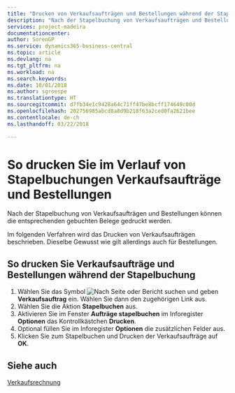 ```yaml
---
title: "Drucken von Verkaufsaufträgen und Bestellungen während der Stapelbuchung"
description: "Nach der Stapelbuchung von Verkaufsaufträgen und Bestellungen können die entsprechenden gebuchten Belege gedruckt werden."
services: project-madeira
documentationcenter: 
author: SorenGP
ms.service: dynamics365-business-central
ms.topic: article
ms.devlang: na
ms.tgt_pltfrm: na
ms.workload: na
ms.search.keywords: 
ms.date: 10/01/2018
ms.author: sgroespe
ms.translationtype: HT
ms.sourcegitcommit: d7fb34e1c9428a64c71ff47be8bcff174649c00d
ms.openlocfilehash: 202756985abcd8a8d9b218f63a2ced0fa2621bee
ms.contentlocale: de-ch
ms.lasthandoff: 03/22/2018

---
```

# <a name="print-sales-and-purchase-orders-during-batch-posting"></a>So drucken Sie im Verlauf von Stapelbuchungen Verkaufsaufträge und Bestellungen
Nach der Stapelbuchung von Verkaufsaufträgen und Bestellungen können die entsprechenden gebuchten Belege gedruckt werden.  

Im folgenden Verfahren wird das Drucken von Verkaufsaufträgen beschrieben. Dieselbe Gewusst wie gilt allerdings auch für Bestellungen.  

## <a name="to-print-sales-and-purchase-orders-during-batch-posting"></a>So drucken Sie Verkaufsaufträge und Bestellungen während der Stapelbuchung  

1.  Wählen Sie das Symbol ![Nach Seite oder Bericht suchen](../../media/ui-search/search_small.png "Nach Seite oder Bericht suchen") und geben **Verkaufsauftrag** ein. Wählen Sie dann den zugehörigen Link aus.  
2.  Wählen Sie die Aktion **Stapelbuchen** aus.  
3.  Aktivieren Sie im Fenster **Aufträge stapelbuchen** im Inforegister **Optionen** das Kontrollkästchen **Drucken**.  
4.  Optional füllen Sie im Inforegister **Optionen** die zusätzlichen Felder aus.  
5.  Klicken Sie zum Stapelbuchen und Drucken der Verkaufsaufträge auf **OK**.  

## <a name="see-also"></a>Siehe auch  
[Verkaufsrechnung](../../sales-how-invoice-sales.md)

